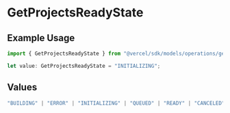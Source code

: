 # GetProjectsReadyState

## Example Usage

```typescript
import { GetProjectsReadyState } from "@vercel/sdk/models/operations/getprojects.js";

let value: GetProjectsReadyState = "INITIALIZING";
```

## Values

```typescript
"BUILDING" | "ERROR" | "INITIALIZING" | "QUEUED" | "READY" | "CANCELED"
```
